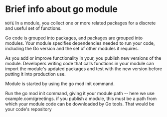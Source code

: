 # Brief info about go module

```NOTE``` In a module, you collect one or more related packages for a discrete and useful set of functions.

Go code is grouped into packages, and packages are grouped into modules. Your module specifies dependencies
needed to run your code, including the Go version and the set of other modules it requires.

As you add or improve functionality in your, you publish new versions of the module. Developers writing code 
that calls functions in your module can import the module's updated packages and test with the new version 
before putting it into production use.

Module is started by using the go mod init command.

Run the go mod init command, giving it your module path -- here we use example.com/greetings. if you publish 
a module, this must be a path from which your module code can be downloaded by Go tools. That would be your 
code's repository

